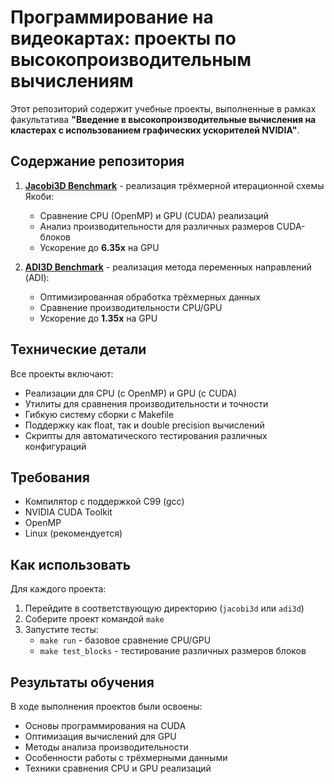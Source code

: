 # Программирование на видеокартах: проекты по высокопроизводительным вычислениям

Этот репозиторий содержит учебные проекты, выполненные в рамках факультатива **"Введение в высокопроизводительные вычисления на кластерах с использованием графических ускорителей NVIDIA"**.

## Содержание репозитория

1. **[Jacobi3D Benchmark](./task1/)** - реализация трёхмерной итерационной схемы Якоби:
   - Сравнение CPU (OpenMP) и GPU (CUDA) реализаций
   - Анализ производительности для различных размеров CUDA-блоков
   - Ускорение до **6.35x** на GPU

2. **[ADI3D Benchmark](./task2/)** - реализация метода переменных направлений (ADI):
   - Оптимизированная обработка трёхмерных данных
   - Сравнение производительности CPU/GPU
   - Ускорение до **1.35x** на GPU

## Технические детали

Все проекты включают:
- Реализации для CPU (с OpenMP) и GPU (с CUDA)
- Утилиты для сравнения производительности и точности
- Гибкую систему сборки с Makefile
- Поддержку как float, так и double precision вычислений
- Скрипты для автоматического тестирования различных конфигураций

## Требования

- Компилятор с поддержкой C99 (gcc)
- NVIDIA CUDA Toolkit
- OpenMP
- Linux (рекомендуется)

## Как использовать

Для каждого проекта:
1. Перейдите в соответствующую директорию (`jacobi3d` или `adi3d`)
2. Соберите проект командой `make`
3. Запустите тесты:
   - `make run` - базовое сравнение CPU/GPU
   - `make test_blocks` - тестирование различных размеров блоков

## Результаты обучения

В ходе выполнения проектов были освоены:
- Основы программирования на CUDA
- Оптимизация вычислений для GPU
- Методы анализа производительности
- Особенности работы с трёхмерными данными
- Техники сравнения CPU и GPU реализаций
